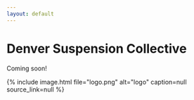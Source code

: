 ```yaml
---
layout: default
---
```


# Denver Suspension Collective

Coming soon!

{% include image.html
file="logo.png"
alt="logo"
caption=null
source_link=null
%}

